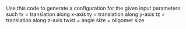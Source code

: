 Use this code to generate a configuration for the given input parameters such
tx = translation along x-axis
ty = translation along y-axis
tz = translation along z-axis
twist = angle 
size = oligomer size 
